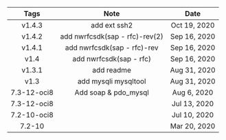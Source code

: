| Tags     | Note     |Date
| :----------: | :----------: | :----------: |
| v1.4.3 | add ext ssh2  |Oct 19, 2020|
| v1.4.2 | add nwrfcsdk(sap - rfc)-rev(2)  |Sep 16, 2020|
| v1.4.1 | add nwrfcsdk(sap - rfc)-rev  |Sep 16, 2020|
| v1.4 | add nwrfcsdk(sap - rfc)  |Sep 16, 2020|
| v1.3.1 | add readme  |Aug 31, 2020|
| v1.3 | add mysqli mysqltool  |Aug 31, 2020|
| 7.3-12-oci8   |Add soap & pdo_mysql|Aug 6, 2020|
| 7.3-12-oci8   ||Jul 13, 2020|
| 7.2-10-oci8   ||Jul 10, 2020|
| 7.2-10   ||Mar 20, 2020|
